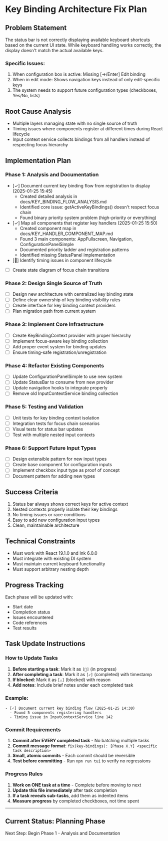 # Key Binding Architecture Fix Plan

## Problem Statement
The status bar is not correctly displaying available keyboard shortcuts based on the current UI state. While keyboard handling works correctly, the display doesn't match the actual available keys.

### Specific Issues:
1. When configuration box is active: Missing [→/Enter] Edit binding
2. When in edit mode: Shows navigation keys instead of only edit-specific keys
3. The system needs to support future configuration types (checkboxes, Yes/No, lists)

## Root Cause Analysis
- Multiple layers managing state with no single source of truth
- Timing issues where components register at different times during React lifecycle
- Input context service collects bindings from all handlers instead of respecting focus hierarchy

## Implementation Plan

### Phase 1: Analysis and Documentation
- [✓] Document current key binding flow from registration to display (2025-01-25 15:45)
  - Created detailed analysis in docs/KEY_BINDING_FLOW_ANALYSIS.md
  - Identified core issue: getActiveKeyBindings() doesn't respect focus chain
  - Found binary priority system problem (high-priority or everything)
- [✓] Map all components that register key handlers (2025-01-25 15:50)
  - Created component map in docs/KEY_HANDLER_COMPONENT_MAP.md
  - Found 3 main components: AppFullscreen, Navigation, ConfigurationPanelSimple
  - Documented priority ladder and registration patterns
  - Identified missing StatusPanel implementation
- [🔄] Identify timing issues in component lifecycle
- [ ] Create state diagram of focus chain transitions

### Phase 2: Design Single Source of Truth
- [ ] Design new architecture with centralized key binding state
- [ ] Define clear ownership of key binding visibility rules
- [ ] Create interface for key binding context providers
- [ ] Plan migration path from current system

### Phase 3: Implement Core Infrastructure
- [ ] Create KeyBindingContext provider with proper hierarchy
- [ ] Implement focus-aware key binding collection
- [ ] Add proper event system for binding updates
- [ ] Ensure timing-safe registration/unregistration

### Phase 4: Refactor Existing Components
- [ ] Update ConfigurationPanelSimple to use new system
- [ ] Update StatusBar to consume from new provider
- [ ] Update navigation hooks to integrate properly
- [ ] Remove old InputContextService binding collection

### Phase 5: Testing and Validation
- [ ] Unit tests for key binding context isolation
- [ ] Integration tests for focus chain scenarios
- [ ] Visual tests for status bar updates
- [ ] Test with multiple nested input contexts

### Phase 6: Support Future Input Types
- [ ] Design extensible pattern for new input types
- [ ] Create base component for configuration inputs
- [ ] Implement checkbox input type as proof of concept
- [ ] Document pattern for adding new types

## Success Criteria
1. Status bar always shows correct keys for active context
2. Nested contexts properly isolate their key bindings
3. No timing issues or race conditions
4. Easy to add new configuration input types
5. Clean, maintainable architecture

## Technical Constraints
- Must work with React 19.1.0 and Ink 6.0.0
- Must integrate with existing DI system
- Must maintain current keyboard functionality
- Must support arbitrary nesting depth

## Progress Tracking
Each phase will be updated with:
- Start date
- Completion status
- Issues encountered
- Code references
- Test results

## Task Update Instructions

### How to Update Tasks
1. **Before starting a task**: Mark it as `[🔄]` (in progress)
2. **After completing a task**: Mark it as `[✓]` (completed) with timestamp
3. **If blocked**: Mark it as `[⚠️]` (blocked) with reason
4. **Add notes**: Include brief notes under each completed task

### Example:
```
- [✓] Document current key binding flow (2025-01-25 14:30)
  - Found 5 components registering handlers
  - Timing issue in InputContextService line 142
```

### Commit Requirements
1. **Commit after EVERY completed task** - No batching multiple tasks
2. **Commit message format**: `fix(key-bindings): [Phase X.Y] <specific task description>`
3. **Small, atomic commits** - Each commit should be reversible
4. **Test before committing** - Run `npm run tui` to verify no regressions

### Progress Rules
1. **Work on ONE task at a time** - Complete before moving to next
2. **Update this file immediately** after task completion
3. **If a task reveals sub-tasks**, add them as indented items
4. **Measure progress** by completed checkboxes, not time spent

---

## Current Status: Planning Phase
Next Step: Begin Phase 1 - Analysis and Documentation